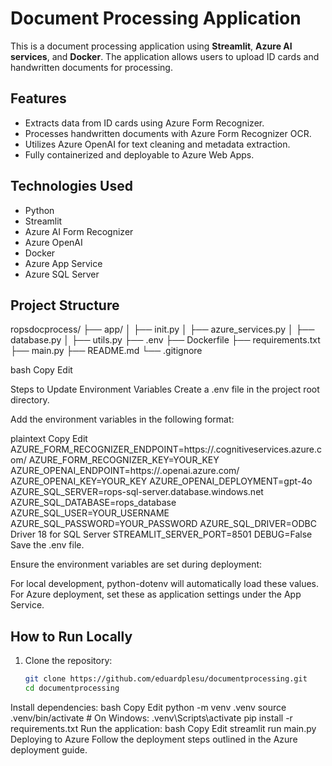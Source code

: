 # Document Processing Application

This is a document processing application using **Streamlit**, **Azure AI services**, and **Docker**. The application allows users to upload ID cards and handwritten documents for processing.

## Features
- Extracts data from ID cards using Azure Form Recognizer.
- Processes handwritten documents with Azure Form Recognizer OCR.
- Utilizes Azure OpenAI for text cleaning and metadata extraction.
- Fully containerized and deployable to Azure Web Apps.

## Technologies Used
- Python
- Streamlit
- Azure AI Form Recognizer
- Azure OpenAI
- Docker
- Azure App Service
- Azure SQL Server

## Project Structure
ropsdocprocess/ ├── app/ │ ├── init.py │ ├── azure_services.py │ ├── database.py │ ├── utils.py ├── .env ├── Dockerfile ├── requirements.txt ├── main.py ├── README.md └── .gitignore

bash
Copy
Edit

Steps to Update Environment Variables
Create a .env file in the project root directory.

Add the environment variables in the following format:

plaintext
Copy
Edit
AZURE_FORM_RECOGNIZER_ENDPOINT=https://<your-formrecognizer>.cognitiveservices.azure.com/
AZURE_FORM_RECOGNIZER_KEY=YOUR_KEY
AZURE_OPENAI_ENDPOINT=https://<your-openai>.openai.azure.com/
AZURE_OPENAI_KEY=YOUR_KEY
AZURE_OPENAI_DEPLOYMENT=gpt-4o
AZURE_SQL_SERVER=rops-sql-server.database.windows.net
AZURE_SQL_DATABASE=rops_database
AZURE_SQL_USER=YOUR_USERNAME
AZURE_SQL_PASSWORD=YOUR_PASSWORD
AZURE_SQL_DRIVER=ODBC Driver 18 for SQL Server
STREAMLIT_SERVER_PORT=8501
DEBUG=False
Save the .env file.

Ensure the environment variables are set during deployment:

For local development, python-dotenv will automatically load these values.
For Azure deployment, set these as application settings under the App Service.


## How to Run Locally
1. Clone the repository:
   ```bash
   git clone https://github.com/eduardplesu/documentprocessing.git
   cd documentprocessing
Install dependencies:
bash
Copy
Edit
python -m venv .venv
source .venv/bin/activate  # On Windows: .venv\Scripts\activate
pip install -r requirements.txt
Run the application:
bash
Copy
Edit
streamlit run main.py
Deploying to Azure
Follow the deployment steps outlined in the Azure deployment guide.
